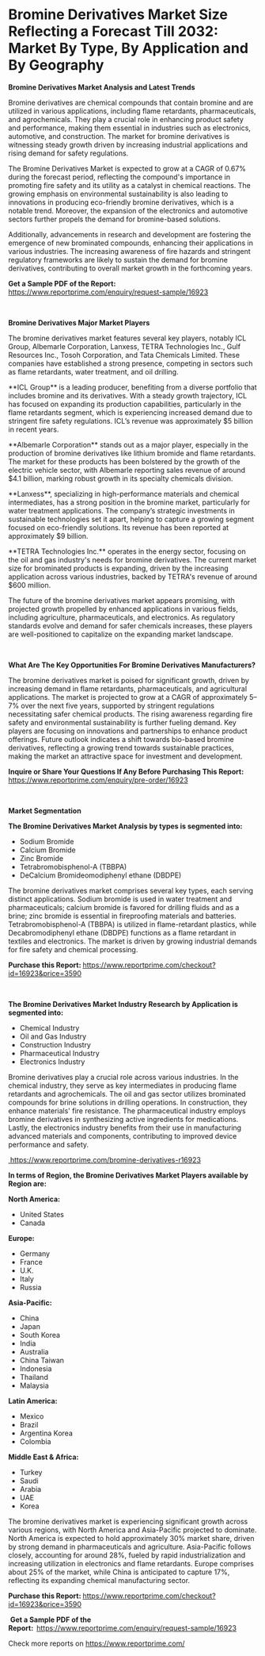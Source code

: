 <p><h1>Bromine Derivatives Market Size Reflecting a Forecast Till 2032: Market By Type, By Application and By Geography</h1></p><p><strong>Bromine Derivatives Market Analysis and Latest Trends</strong></p>
<p><p>Bromine derivatives are chemical compounds that contain bromine and are utilized in various applications, including flame retardants, pharmaceuticals, and agrochemicals. They play a crucial role in enhancing product safety and performance, making them essential in industries such as electronics, automotive, and construction. The market for bromine derivatives is witnessing steady growth driven by increasing industrial applications and rising demand for safety regulations.</p><p>The Bromine Derivatives Market is expected to grow at a CAGR of 0.67% during the forecast period, reflecting the compound's importance in promoting fire safety and its utility as a catalyst in chemical reactions. The growing emphasis on environmental sustainability is also leading to innovations in producing eco-friendly bromine derivatives, which is a notable trend. Moreover, the expansion of the electronics and automotive sectors further propels the demand for bromine-based solutions.</p><p>Additionally, advancements in research and development are fostering the emergence of new brominated compounds, enhancing their applications in various industries. The increasing awareness of fire hazards and stringent regulatory frameworks are likely to sustain the demand for bromine derivatives, contributing to overall market growth in the forthcoming years.</p></p>
<p><strong>Get a Sample PDF of the Report:&nbsp;</strong> <a href="https://www.reportprime.com/enquiry/request-sample/16923?utm_campaign=3560&utm_medium=2&utm_source=Github&utm_content=ia&utm_term=18032025&utm_id=bromine-derivatives">https://www.reportprime.com/enquiry/request-sample/16923</a></p>
<p>&nbsp;</p>
<p><strong>Bromine Derivatives Major Market Players</strong></p>
<p><p>The bromine derivatives market features several key players, notably ICL Group, Albemarle Corporation, Lanxess, TETRA Technologies Inc., Gulf Resources Inc., Tosoh Corporation, and Tata Chemicals Limited. These companies have established a strong presence, competing in sectors such as flame retardants, water treatment, and oil drilling.</p><p>**ICL Group** is a leading producer, benefiting from a diverse portfolio that includes bromine and its derivatives. With a steady growth trajectory, ICL has focused on expanding its production capabilities, particularly in the flame retardants segment, which is experiencing increased demand due to stringent fire safety regulations. ICL’s revenue was approximately $5 billion in recent years.</p><p>**Albemarle Corporation** stands out as a major player, especially in the production of bromine derivatives like lithium bromide and flame retardants. The market for these products has been bolstered by the growth of the electric vehicle sector, with Albemarle reporting sales revenue of around $4.1 billion, marking robust growth in its specialty chemicals division.</p><p>**Lanxess**, specializing in high-performance materials and chemical intermediates, has a strong position in the bromine market, particularly for water treatment applications. The company’s strategic investments in sustainable technologies set it apart, helping to capture a growing segment focused on eco-friendly solutions. Its revenue has been reported at approximately $9 billion.</p><p>**TETRA Technologies Inc.** operates in the energy sector, focusing on the oil and gas industry's needs for bromine derivatives. The current market size for brominated products is expanding, driven by the increasing application across various industries, backed by TETRA's revenue of around $600 million.</p><p>The future of the bromine derivatives market appears promising, with projected growth propelled by enhanced applications in various fields, including agriculture, pharmaceuticals, and electronics. As regulatory standards evolve and demand for safer chemicals increases, these players are well-positioned to capitalize on the expanding market landscape.</p></p>
<p>&nbsp;</p>
<p><strong>What Are The Key Opportunities For Bromine Derivatives Manufacturers?</strong></p>
<p><p>The bromine derivatives market is poised for significant growth, driven by increasing demand in flame retardants, pharmaceuticals, and agricultural applications. The market is projected to grow at a CAGR of approximately 5–7% over the next five years, supported by stringent regulations necessitating safer chemical products. The rising awareness regarding fire safety and environmental sustainability is further fueling demand. Key players are focusing on innovations and partnerships to enhance product offerings. Future outlook indicates a shift towards bio-based bromine derivatives, reflecting a growing trend towards sustainable practices, making the market an attractive space for investment and development.</p></p>
<p><strong>Inquire or Share Your Questions If Any Before Purchasing This Report:</strong> <a href="https://www.reportprime.com/enquiry/pre-order/16923?utm_campaign=3560&utm_medium=2&utm_source=Github&utm_content=ia&utm_term=18032025&utm_id=bromine-derivatives">https://www.reportprime.com/enquiry/pre-order/16923</a></p>
<p>&nbsp;</p>
<p><strong>Market Segmentation</strong></p>
<p><strong>The Bromine Derivatives Market Analysis by types is segmented into:</strong></p>
<p><ul><li>Sodium Bromide</li><li>Calcium Bromide</li><li>Zinc Bromide</li><li>Tetrabromobisphenol-A (TBBPA)</li><li>DeCalcium Bromideomodiphenyl ethane (DBDPE)</li></ul></p>
<p><p>The bromine derivatives market comprises several key types, each serving distinct applications. Sodium bromide is used in water treatment and pharmaceuticals; calcium bromide is favored for drilling fluids and as a brine; zinc bromide is essential in fireproofing materials and batteries. Tetrabromobisphenol-A (TBBPA) is utilized in flame-retardant plastics, while Decabromodiphenyl ethane (DBDPE) functions as a flame retardant in textiles and electronics. The market is driven by growing industrial demands for fire safety and chemical processing.</p></p>
<p><strong>Purchase this Report:&nbsp;</strong><a href="https://www.reportprime.com/checkout?id=16923&price=3590&utm_campaign=3560&utm_medium=2&utm_source=Github&utm_content=ia&utm_term=18032025&utm_id=bromine-derivatives">https://www.reportprime.com/checkout?id=16923&price=3590</a></p>
<p>&nbsp;</p>
<p><strong>The Bromine Derivatives Market Industry Research by Application is segmented into:</strong></p>
<p><ul><li>Chemical Industry</li><li>Oil and Gas Industry</li><li>Construction Industry</li><li>Pharmaceutical Industry</li><li>Electronics Industry</li></ul></p>
<p><p>Bromine derivatives play a crucial role across various industries. In the chemical industry, they serve as key intermediates in producing flame retardants and agrochemicals. The oil and gas sector utilizes brominated compounds for brine solutions in drilling operations. In construction, they enhance materials' fire resistance. The pharmaceutical industry employs bromine derivatives in synthesizing active ingredients for medications. Lastly, the electronics industry benefits from their use in manufacturing advanced materials and components, contributing to improved device performance and safety.</p></p>
<p><a href="https://www.reportprime.com/bromine-derivatives-r16923?utm_campaign=3560&utm_medium=2&utm_source=Github&utm_content=ia&utm_term=18032025&utm_id=bromine-derivatives">&nbsp;https://www.reportprime.com/bromine-derivatives-r16923</a></p>
<p><strong>In terms of Region, the Bromine Derivatives Market Players available by Region are:</strong></p>
<p>
    <p> <strong> North America: </strong>
        <ul>
            <li>United States</li>
            <li>Canada</li>
        </ul>
        </p> 
    <p> <strong> Europe: </strong>
        <ul>
            <li>Germany</li>
            <li>France</li>
            <li>U.K.</li>
            <li>Italy</li>
            <li>Russia</li>
        </ul>
        </p> 
    <p> <strong> Asia-Pacific: </strong>
        <ul>
            <li>China</li>
            <li>Japan</li>
            <li>South Korea</li>
            <li>India</li>
            <li>Australia</li>
            <li>China Taiwan</li>
            <li>Indonesia</li>
            <li>Thailand</li>
            <li>Malaysia</li>
        </ul>
        </p> 
    <p> <strong> Latin America: </strong>
        <ul>
            <li>Mexico</li>
            <li>Brazil</li>
            <li>Argentina Korea</li>
            <li>Colombia</li>
        </ul>
        </p> 
    <p> <strong> Middle East & Africa: </strong>
        <ul>
            <li>Turkey</li>
            <li>Saudi</li>
            <li>Arabia</li>
            <li>UAE</li>
            <li>Korea</li>
        </ul>
    </p>
    </p>
<p><p>The bromine derivatives market is experiencing significant growth across various regions, with North America and Asia-Pacific projected to dominate. North America is expected to hold approximately 30% market share, driven by strong demand in pharmaceuticals and agriculture. Asia-Pacific follows closely, accounting for around 28%, fueled by rapid industrialization and increasing utilization in electronics and flame retardants. Europe comprises about 25% of the market, while China is anticipated to capture 17%, reflecting its expanding chemical manufacturing sector.</p></p>
<p><strong>Purchase this Report: </strong><a href="https://www.reportprime.com/checkout?id=16923&price=3590&utm_campaign=3560&utm_medium=2&utm_source=Github&utm_content=ia&utm_term=18032025&utm_id=bromine-derivatives">https://www.reportprime.com/checkout?id=16923&price=3590</a></p>
<p>&nbsp;<strong>Get a Sample PDF of the Report:&nbsp;&nbsp;</strong><a href="https://www.reportprime.com/enquiry/request-sample/16923?utm_campaign=3560&utm_medium=2&utm_source=Github&utm_content=ia&utm_term=18032025&utm_id=bromine-derivatives">https://www.reportprime.com/enquiry/request-sample/16923</a></p>
<p><strong></strong></p>
<p>Check more reports on <a href="https://www.reportprime.com/?utm_campaign=3560&utm_medium=2&utm_source=Github&utm_content=ia&utm_term=18032025&utm_id=bromine-derivatives">https://www.reportprime.com/</a></p>